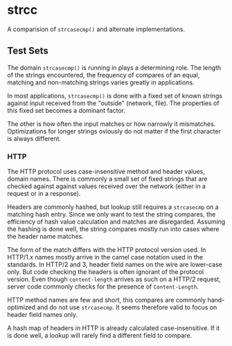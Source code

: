# strcc

A comparision of `strcasecmp()` and alternate implementations.

## Test Sets

The domain `strcasecmp()` is running in plays a determining role. The length of the strings
encountered, the frequency of compares of an equal, matching and non-matching strings varies
greatly in applications.

In most applications, `strcasecmp()` is done with a fixed set of known strings against
input received from the "outside" (network, file). The properties of this fixed set becomes
a dominant factor. 

The other is how often the input matches or how narrowly it mismatches. Optimizations
for longer strings oviously do not matter if the first character is always different.

### HTTP

The HTTP protocol uses case-insensitive method and header values, domain names. There is commonly
a small set of fixed strings that are checked against against values received over the network (either
in a request or in a response).

Headers are commonly hashed, but lookup still requires a `strcasecmp` on a matching hash entry. Since
we only want to test the string compares, the efficiency of hash value calculation and matches are
disregarded. Assuming the hashing is done well, the string compares mostly run into cases where
the header name matches. 

The form of the match differs with the HTTP protocol version used. In HTTP/1.x
names mostly arrive in the camel case notation used in the standards. In HTTP/2 and 3, header 
field names on the wire are lower-case only. But code checking the headers is often ignorant
of the protocol version. Even though `content-length` arrives as such on a HTTP/2 request, server
code commonly checks for the presence of `Content-Length`.

HTTP method names are few and short, this compares are commonly hand-optimized and do not use
`strcasecmp`. It seems therefore valid to focus on header field names only.

A hash map of headers in HTTP is already calculated case-insensitive. If it is done well,
a lookup will rarely find a different field to compare.

